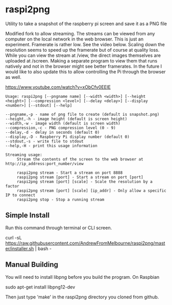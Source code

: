# raspi2png

Utility to take a snapshot of the raspberry pi screen and save it as a PNG file

Modified fork to allow streaming. The streams can be viewed from any computer on the local network in the web browser. This is just an experiment. Framerate is rather low. See the video below. Scaling down the resolution seems to speed up the framerate but of course at quality loss. While you can view the stream at /view, the direct images themselves are uploaded at /screen. Making a separate program to view them that runs natively and not in the browser might see better framerates. In the future I would like to also update this to allow controlling the Pi through the browser as well.

https://www.youtube.com/watch?v=xObCfv0EEIE


    Usage: raspi2png [--pngname name] [--width <width>] [--height <height>] [--compression <level>] [--delay <delay>] [--display <number>] [--stdout] [--help]

    --pngname,-p - name of png file to create (default is snapshot.png)
    --height,-h - image height (default is screen height)
    --width,-w - image width (default is screen width)
    --compression,-c - PNG compression level (0 - 9)
    --delay,-d - delay in seconds (default 0)
    --display,-D - Raspberry Pi display number (default 0)
	--stdout,-s - write file to stdout
    --help,-H - print this usage information

    Streaming usage:
         Stream the contents of the screen to the web browser at http://ip_address:port_number/view

         raspi2png stream - Start a stream on port 8888
         raspi2png stream [port] - Start a stream on port [port]
         raspi2png stream [port] [scale] - Scale the resolution by a factor
         raspi2png stream [port] [scale] [ip_addr] - Only allow a specific IP to connect
         raspi2png stop - Stop a running stream

## Simple Install

Run this command through terminal or CLI screen.

curl -sL https://raw.githubusercontent.com/AndrewFromMelbourne/raspi2png/master/installer.sh | bash -

## Manual Building

You will need to install libpng before you build the program. On Raspbian

sudo apt-get install libpng12-dev

Then just type 'make' in the raspi2png directory you cloned from github.

